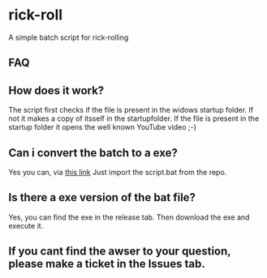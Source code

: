 # rick-roll
A simple batch script for rick-rolling

## FAQ

## How does it work?
The script first checks if the file is present in the widows startup folder.
If not it makes a copy of itsself in the startupfolder.
If the file is present in the startup folder it opens the well known YouTube video ;-)

## Can i convert the batch to a exe?
Yes you can, via [this link](https://www.majorgeeks.com/files/details/bat_to_exe_converter.html)
Just import the script.bat from the repo.

## Is there a exe version of the bat file?

Yes, you can find the exe in the release tab.
Then download the exe and execute it.

## If you cant find the awser to your question, please make a ticket in the Issues tab.
